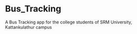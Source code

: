# Bus_Tracking
A Bus Tracking app for the college students of SRM University, Kattankulathur campus 
